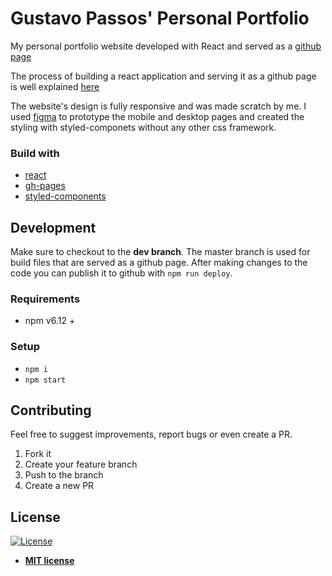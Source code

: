 # Gustavo Passos' Personal Portfolio

My personal portfolio website developed with React and served as a [github page](https://theguspassos.github.io/#/)

The process of building a react application and serving it as a github page is well explained [here](https://github.com/gitname/react-gh-pages)

The website's design is fully responsive and was made scratch by me. I used [figma](https://www.figma.com/) to prototype the mobile and desktop pages and created the styling with styled-componets without any other css framework.

### Build with

- [react](https://reactjs.org/)
- [gh-pages](https://www.npmjs.com/package/gh-pages)
- [styled-components](https://styled-components.com/)

## Development

Make sure to checkout to the **dev branch**. The master branch is used for build files that are served as a github page.
After making changes to the code you can publish it to github with `npm run deploy`.

### Requirements

- npm v6.12 +

### Setup

- `npm i`
- `npm start`

## Contributing

Feel free to suggest improvements, report bugs or even create a PR.

1. Fork it
2. Create your feature branch
3. Push to the branch
4. Create a new PR

## License

[![License](http://img.shields.io/:license-mit-blue.svg?style=flat-square)](http://badges.mit-license.org)

- **[MIT license](http://opensource.org/licenses/mit-license.php)**
